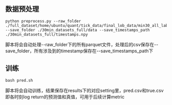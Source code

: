 ## 数据预处理
```
python preprocess.py --raw_folder ./full_dataset/home/ubuntu/quant/tick_data/final_lob_data/min30_all_labeled_sample/ --save_folder ./30min_datasets_full/data --save_timestamps_path ./30min_datasets_full/timestamps.npy
```
脚本将会自动处理--raw_folder下的所有parquet文件，处理后的csv保存在--save_folder，所有涉及到的timestamp保存在--save_timestamps_path下

## 训练
```
bash pred.sh
```
脚本将会自动训练，结果保存在results下的对应setting里，pred.csv和true.csv即各时刻log return的预测值和真值，可用于后续计算metric